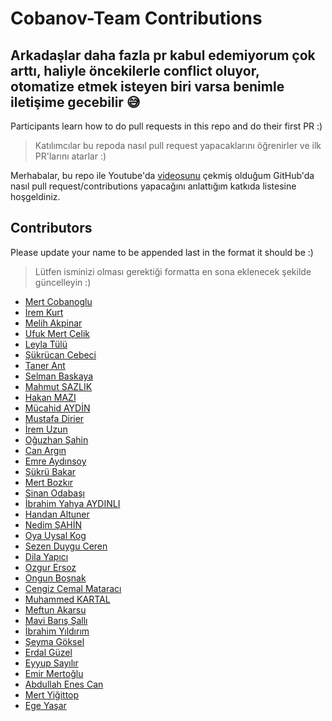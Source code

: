 ﻿# Cobanov-Team Contributions

## Arkadaşlar daha fazla pr kabul edemiyorum çok arttı, haliyle öncekilerle conflict oluyor, otomatize etmek isteyen biri varsa benimle iletişime gecebilir 😅

Participants learn how to do pull requests in this repo and do their first PR :)

> Katılımcılar bu repoda nasıl pull request yapacaklarını öğrenirler ve ilk PR'larını atarlar :)

Merhabalar, bu repo ile Youtube'da [videosunu](https://www.youtube.com/watch?v=N_qEmSRsFlI)
çekmiş olduğum GitHub'da nasıl pull request/contributions yapacağını anlattığım katkıda
listesine hoşgeldiniz.

## Contributors

Please update your name to be appended last in the format it should be :)

> Lütfen isminizi olması gerektiği formatta en sona eklenecek şekilde güncelleyin :)

- [Mert Cobanoglu](https://github.com/metover)
- [İrem Kurt](https://github.com/violettance)
- [Melih Akpinar](https://github.com/melihakpinar)
- [Ufuk Mert Çelik](https://github.com/UMC25)
- [Leyla Tülü](https://github.com/leylatulu)
- [Şükrücan Cebeci](https://github.com/sukrucnCbc)
- [Taner Ant](https://github.com/tanerant)
- [Selman Baskaya](https://github.com/selmanbaskaya)
- [Mahmut SAZLIK](https://github.com/mahmutsazlik)
- [Hakan MAZI](https://github.com/HAKANMAZI)
- [Mücahid AYDİN](https://github.com/MucahidAydin)
- [Mustafa Dirier](https://github.com/mustod)
- [İrem Uzun](https://github.com/iremuzun)
- [Oğuzhan Şahin](https://github.com/oguuzhansahin)
- [Can Argın](https://github.com/nigranac)
- [Emre Aydınsoy](https://github.com/aydinsoyemre)
- [Şükrü Bakar](https://github.com/sukrubakar)
- [Mert Bozkır](https://github.com/mertbozkir)
- [Sinan Odabaşı](https://github.com/kafasin)
- [İbrahim Yahya AYDINLI](https://github.com/ibrahimyahyaaydinli)
- [Handan Altuner](https://github.com/handanaltuner)
- [Nedim ŞAHİN](https://github.com/Nedim-Sahin)
- [Oya Uysal Kog](https://github.com/oyauysalkog)
- [Sezen Duygu Ceren](https://github.com/duyguceren)
- [Dila Yapıcı](https://github.com/dilayapici)
- [Ozgur Ersoz](https://github.com/ersozo)
- [Ongun Boşnak](https://github.com/ongunbosnak)
- [Cengiz Cemal Mataracı](https://github.com/cengizcmataraci)
- [Muhammed KARTAL](https://github.com/MuhammedKartal1)
- [Meftun Akarsu](https://github.com/mftnakrsu)
- [Mavi Barış Şallı](https://github.com/mavisalli)
- [İbrahim Yıldırım](https://github.com/brhmyldrm01)
- [Şeyma Göksel](https://github.com/seymagoksel)
- [Erdal Güzel](https://github.com/erdalguzel)
- [Eyyup Sayılır](https://github.com/eypsay)
- [Emir Mertoğlu](https://github.com/emirxmertoglu)
- [Abdullah Enes Can](https://github.com/aec2)
- [Mert Yiğittop](https://github.com/yigittopm)
- [Ege Yaşar](https://github.com/knyeow)
